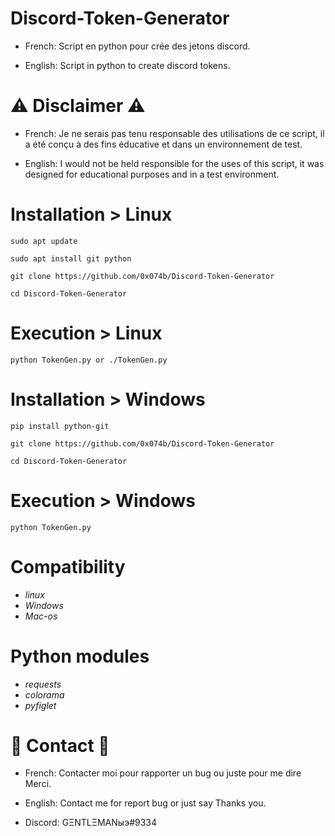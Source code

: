 # Discord-Token-Generator

* French: Script en python pour crée des jetons discord.

* English: Script in python to create discord tokens.

# ⚠️ Disclaimer ⚠️

* French: Je ne serais pas tenu responsable des utilisations de ce script, il a été conçu à des fins éducative et dans un environnement de test.

* English: I would not be held responsible for the uses of this script, it was designed for educational purposes and in a test environment.

# Installation > Linux

```
sudo apt update

sudo apt install git python

git clone https://github.com/0x074b/Discord-Token-Generator

cd Discord-Token-Generator
```

# Execution > Linux

```
python TokenGen.py or ./TokenGen.py
```

# Installation > Windows

```
pip install python-git

git clone https://github.com/0x074b/Discord-Token-Generator

cd Discord-Token-Generator
```

# Execution > Windows

```
python TokenGen.py
```

# Compatibility

* *linux*
* *Windows*
* *Mac-os*

# Python modules

* *requests*
* *colorama*
* *pyfiglet*


# 📑 Contact 📑
* French: Contacter moi pour rapporter un bug ou juste pour me dire Merci.
* English: Contact me for report bug or just say Thanks you.

* Discord: GΞNTLΞMANыэ#9334 

